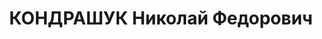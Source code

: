 ---
title: КОНДРАШУК Николай Федорович
description: "Род. в 1897, Польша, Гродненская губ., м. Скидель, белорус, обр.: начальное,\
  \ член/канд. в члены ВКП(б) с 1919. Проживал: Минск, ул. Коммунистическая, 3-й дом\
  \ Советов, кв. 26. Начальник, Управление стекольн.пром.Наркомлегпрома БССР \n  Арестован\
  \ 01.08.1937. Обв. по ст. 69, 70, 76 УК БССР - участник диверс.-вредит.шпионской\
  \ орг.(польской). Приговор: ВК ВС СССР, 29.10.1937 – ВМН с конфискацией имущества.\
  \ Расстрелян 30.10.1937, г.Минск. \n  Реабилитирован ВК ВС СССР 16.04.1957"
---